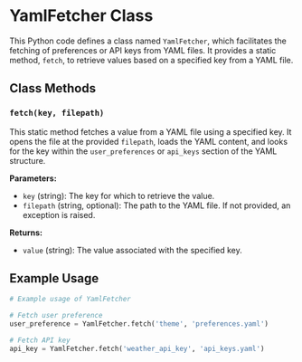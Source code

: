 # YamlFetcher Class

This Python code defines a class named `YamlFetcher`, which facilitates the fetching of preferences or API keys from YAML files. It provides a static method, `fetch`, to retrieve values based on a specified key from a YAML file.

## Class Methods

### `fetch(key, filepath)`

This static method fetches a value from a YAML file using a specified key. It opens the file at the provided `filepath`, loads the YAML content, and looks for the key within the `user_preferences` or `api_keys` section of the YAML structure.

**Parameters:** 
- `key` (string): The key for which to retrieve the value.
- `filepath` (string, optional): The path to the YAML file. If not provided, an exception is raised.

**Returns:** 
- `value` (string): The value associated with the specified key.

## Example Usage

```python
# Example usage of YamlFetcher

# Fetch user preference
user_preference = YamlFetcher.fetch('theme', 'preferences.yaml')

# Fetch API key
api_key = YamlFetcher.fetch('weather_api_key', 'api_keys.yaml')
